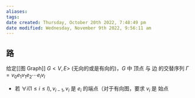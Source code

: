 ```yaml
---
aliases: 
tags: 
date created: Thursday, October 20th 2022, 7:48:49 pm
date modified: Wednesday, November 9th 2022, 9:56:11 am
---
```


## 路

给定[[图 Graph]] $G<V, E>$ (无向的或是有向的)，$G$ 中 顶点 与 边 的交替序列 $\Gamma = v_0 e_1 v_1 e_2 \cdots e_l v_l$
- 若 $\forall i(1 \leq i \leq l), v_{i-1}, v_{i}$ 是 $e_i$ 的端点（对于有向图，要求 $v_i$ 是 始点
